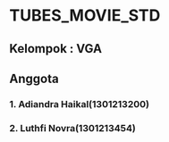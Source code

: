 # TUBES_MOVIE_STD

## Kelompok : VGA

## Anggota
### 1. Adiandra Haikal(1301213200)
### 2. Luthfi Novra(1301213454)
